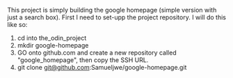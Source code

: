 This project is simply building the google homepage (simple version with just a search box). First I need to set-upp the project repository. I will do this like so:
1. cd into the_odin_project
2. mkdir google-homepage
3. GO onto github.com and create a new repository called "google_homepage", then copy the SSH URL.
4. git clone git@github.com:Samueljwe/google-homepage.git

